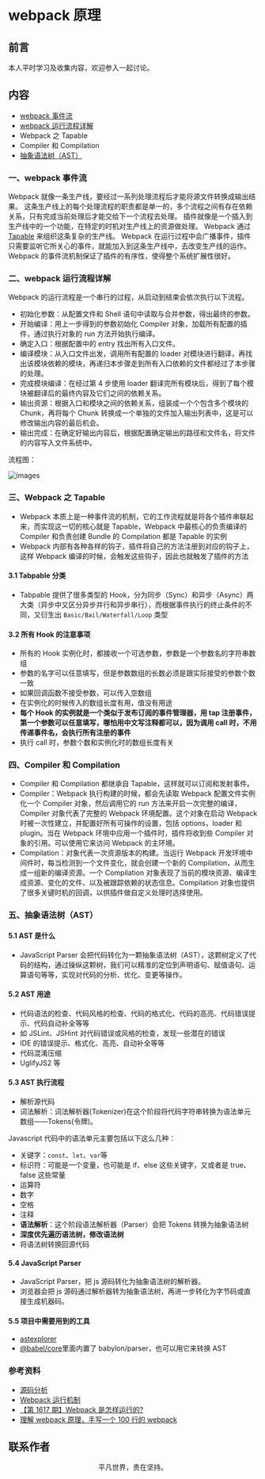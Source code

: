 # webpack 原理

## 前言

本人平时学习及收集内容，欢迎参入一起讨论。

## 内容

- [webpack 事件流](#一、webpack-事件流)
- [webpack 运行流程详解](#二、webpack-运行流程详解)
- Webpack 之 Tapable
- Compiler 和 Compilation
- [抽象语法树（AST）](#五、抽象语法树（ast）)

### 一、webpack 事件流

Webpack 就像一条生产线，要经过一系列处理流程后才能将源文件转换成输出结果。 这条生产线上的每个处理流程的职责都是单一的，多个流程之间有存在依赖关系，只有完成当前处理后才能交给下一个流程去处理。 插件就像是一个插入到生产线中的一个功能，在特定的时机对生产线上的资源做处理。 Webpack 通过 [Tapable](https://juejin.im/post/5abf33f16fb9a028e46ec352) 来组织这条复杂的生产线。 Webpack 在运行过程中会广播事件，插件只需要监听它所关心的事件，就能加入到这条生产线中，去改变生产线的运作。 Webpack 的事件流机制保证了插件的有序性，使得整个系统扩展性很好。

### 二、webpack 运行流程详解

Webpack 的运行流程是一个串行的过程，从启动到结束会依次执行以下流程。

- 初始化参数：从配置文件和 Shell 语句中读取与合并参数，得出最终的参数。
- 开始编译：用上一步得到的参数初始化 Compiler 对象，加载所有配置的插件，通过执行对象的 run 方法开始执行编译。
- 确定入口：根据配置中的 entry 找出所有入口文件。
- 编译模块：从入口文件出发，调用所有配置的 loader 对模块进行翻译，再找出该模块依赖的模块，再递归本步骤走到所有入口依赖的文件都经过了本步骤的处理。
- 完成模块编译：在经过第 4 步使用 loader 翻译完所有模块后，得到了每个模块被翻译后的最终内容及它们之间的依赖关系。
- 输出资源：根据入口和模块之间的依赖关系，组装成一个个包含多个模块的 Chunk，再将每个 Chunk 转换成一个单独的文件加入输出列表中，这是可以修改输出内容的最后机会。
- 输出完成：在确定好输出内容后，根据配置确定输出的路径和文件名，将文件的内容写入文件系统中。

流程图：

![images](webpack02.jpg)

### 三、Webpack 之 Tapable

- Webpack 本质上是一种事件流的机制，它的工作流程就是将各个插件串联起来，而实现这一切的核心就是 Tapable，Webpack 中最核心的负责编译的 Compiler 和负责创建 Bundle 的 Compilation 都是 Tapable 的实例
- Webpack 内部有各种各样的钩子，插件将自己的方法注册到对应的钩子上，这样 Webpack 编译的时候，会触发这些钩子，因此也就触发了插件的方法

#### 3.1 Tabpable 分类

- Tabpable 提供了很多类型的 Hook，分为同步（Sync）和异步（Async）两大类（异步中又区分异步并行和异步串行），而根据事件执行的终止条件的不同，又衍生出 `Basic/Bail/Waterfall/Loop` 类型

#### 3.2 所有 Hook 的注意事项

- 所有的 Hook 实例化时，都接收一个可选参数，参数是一个参数名的字符串数组
- 参数的名字可以任意填写，但是参数数组的长数必须是跟实际接受的参数个数一致
- 如果回调函数不接受参数，可以传入空数组
- 在实例化的时候传入的数组长度有用，值没有用途
- **每个 Hook 的实例就是一个类似于发布订阅的事件管理器，用 tap 注册事件，第一个参数可以任意填写，哪怕用中文写注释都可以，因为调用 call 时，不用传递事件名，会执行所有注册的事件**
- 执行 call 时，参数个数和实例化时的数组长度有关

### 四、Compiler 和 Compilation

- Compiler 和 Compilation 都继承自 Tapable，这样就可以订阅和发射事件。
- Compiler：Webpack 执行构建的时候，都会先读取 Webpack 配置文件实例化一个 Compiler 对象，然后调用它的 run 方法来开启一次完整的编译，Compiler 对象代表了完整的 Webpack 环境配置。这个对象在启动 Webpack 时被一次性建立，并配置好所有可操作的设置，包括 options，loader 和 plugin。当在 Webpack 环境中应用一个插件时，插件将收到些 Compiler 对象的引用。可以使用它来访问 Webpack 的主环境。
- Compilation：对象代表一次资源版本的构建。当运行 Webpack 开发环境中间件时，每当检测到一个文件变化，就会创建一个新的 Compilation，从而生成一组新的编译资源。一个 Compilation 对象表现了当前的模块资源、编译生成资源、变化的文件、以及被跟踪依赖的状态信息。Compilation 对象也提供了很多关键时机的回调，以供插件做自定义处理时选择使用。

### 五、抽象语法树（AST）

#### 5.1 AST 是什么

- JavaScript Parser 会把代码转化为一颗抽象语法树（AST），这颗树定义了代码的结构，通过操纵这颗树，我们可以精准的定位到声明语句、赋值语句、运算语句等等，实现对代码的分析、优化、变更等操作。

#### 5.2 AST 用途

- 代码语法的检查、代码风格的检查、代码的格式化、代码的高亮、代码错误提示、代码自动补全等等
- 如 JSLint、JSHint 对代码错误或风格的检查，发现一些潜在的错误
- IDE 的错误提示、格式化、高亮、自动补全等等
- 代码混淆压缩
- UglifyJS2 等

#### 5.3 AST 执行流程

- 解析源代码
- 词法解析：词法解析器(Tokenizer)在这个阶段将代码字符串转换为语法单元数组——Tokens(令牌)。

Javascript 代码中的语法单元主要包括以下这么几种：

- 关键字：`const`、`let`、`var`等
- 标识符：可能是一个变量，也可能是 if、else 这些关键字，又或者是 true、false 这些常量
- 运算符
- 数字
- 空格
- 注释
- **语法解析**：这个阶段语法解析器（Parser）会把 Tokens 转换为抽象语法树
- **深度优先遍历语法树，修改语法树**
- 将语法树转换回源代码

#### 5.4 JavaScript Parser

- JavaScript Parser，把 js 源码转化为抽象语法树的解析器。
- 浏览器会把 js 源码通过解析器转为抽象语法树，再进一步转化为字节码或直接生成机器码。

#### 5.5 项目中需要用到的工具

- [astexplorer](https://astexplorer.net/)
- [@babel/core](https://www.npmjs.com/package/@babel/core)里面内置了 babylon/parser，也可以用它来转换 AST

### 参考资料

- [源码分析](https://tsejx.github.io/webpack-guidebook/principle-analysis/implementation-principle/source-code-analysis)
- [Webpack 运行机制](https://github.com/jerryOnlyZRJ/webpack-loader/blob/master/docs/webpack-principle.md)
- [【第 1617 期】Webpack 是怎样运行的?](https://mp.weixin.qq.com/s/uc4fVViv4u86TTX2XsMgFA)
- [理解 webpack 原理，手写一个 100 行的 webpack](https://zhuanlan.zhihu.com/p/58151131)

## 联系作者

<div align="center">
    <p>
        平凡世界，贵在坚持。
    </p>
    <img :src="$withBase('/about/contact.png')" />
</div>
